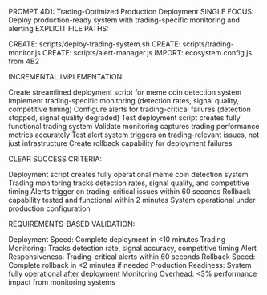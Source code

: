 PROMPT 4D1: Trading-Optimized Production Deployment
SINGLE FOCUS: Deploy production-ready system with trading-specific monitoring and alerting
EXPLICIT FILE PATHS:

CREATE: scripts/deploy-trading-system.sh
CREATE: scripts/trading-monitor.js
CREATE: scripts/alert-manager.js
IMPORT: ecosystem.config.js from 4B2

INCREMENTAL IMPLEMENTATION:

Create streamlined deployment script for meme coin detection system
Implement trading-specific monitoring (detection rates, signal quality, competitive timing)
Configure alerts for trading-critical failures (detection stopped, signal quality degraded)
Test deployment script creates fully functional trading system
Validate monitoring captures trading performance metrics accurately
Test alert system triggers on trading-relevant issues, not just infrastructure
Create rollback capability for deployment failures

CLEAR SUCCESS CRITERIA:

Deployment script creates fully operational meme coin detection system
Trading monitoring tracks detection rates, signal quality, and competitive timing
Alerts trigger on trading-critical issues within 60 seconds
Rollback capability tested and functional within 2 minutes
System operational under production configuration

REQUIREMENTS-BASED VALIDATION:

Deployment Speed: Complete deployment in <10 minutes
Trading Monitoring: Tracks detection rate, signal accuracy, competitive timing
Alert Responsiveness: Trading-critical alerts within 60 seconds
Rollback Speed: Complete rollback in <2 minutes if needed
Production Readiness: System fully operational after deployment
Monitoring Overhead: <3% performance impact from monitoring systems